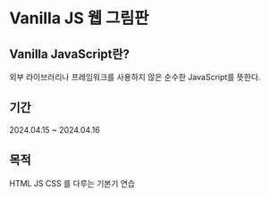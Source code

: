 # Vanilla JS 웹 그림판

## Vanilla JavaScript란?
 외부 라이브러리나 프레임워크를 사용하지 않은 순수한 JavaScript를 뜻한다.

## 기간
 2024.04.15 ~ 2024.04.16

## 목적
 HTML JS CSS 를 다루는 기본기 연습

